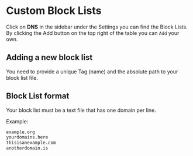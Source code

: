 # Custom Block Lists

Click on **DNS** in the sidebar under the Settings you can find the Block Lists.  
By clicking the Add button on the top right of the table you can `Add` your own.

## Adding a new block list

You need to provide a unique Tag (name) and the absolute path to your block list file.

## Block List format

Your block list must be a text file that has one domain per line.

Example:
```txt
example.org
yourdomains.here
thisisanexample.com
anotherdomain.is
``` 

